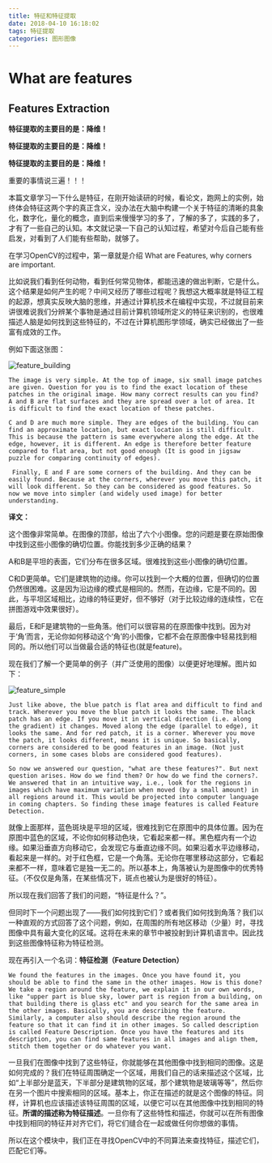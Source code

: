 ```yaml
---
title: 特征和特征提取
date: 2018-04-10 16:18:02
tags: 特征提取
categories: 图形图像
---
```

# What are features
## Features Extraction

**特征提取的主要目的是：降维！**

**特征提取的主要目的是：降维！**

**特征提取的主要目的是：降维！** 

重要的事情说三遍！！！

本篇文章学习一下什么是特征，在刚开始读研的时候，看论文，跑网上的实例，始终体会特征这两个字的真正含义，没办法在大脑中构建一个关于特征的清晰的具象化，数字化，量化的概念，直到后来慢慢学习的多了，了解的多了，实践的多了，才有了一些自己的认知。本文就记录一下自己的认知过程，希望对今后自己能有些启发，对看到了人们能有些帮助，就够了。

在学习OpenCV的过程中，第一章就是介绍 What are Features, why corners are important.

比如说我们看到任何动物，看到任何常见物体，都能迅速的做出判断，它是什么。这个结果是如何产生的呢？中间又经历了哪些过程呢？我想这大概率就是特征工程的起源，想真实反映大脑的思维，并通过计算机技术在编程中实现，不过就目前来讲很难说我们分辨某个事物是通过目前计算机领域所定义的特征来识别的，也很难描述人脑是如何找到这些特征的，不过在计算机图形学领域，确实已经做出了一些富有成效的工作。

例如下面这张图：

![feature_building](./feature_building.jpg)

`` The image is very simple. At the top of image, six small image patches are given. Question for you is to find the exact location of these patches in the original image. How many correct results can you find?
A and B are flat surfaces and they are spread over a lot of area. It is difficult to find the exact location of these patches.
``

``
C and D are much more simple. They are edges of the building. You can find an approximate location, but exact location is still difficult. This is because the pattern is same everywhere along the edge. At the edge, however, it is different. An edge is therefore better feature compared to flat area, but not good enough (It is good in jigsaw puzzle for comparing continuity of edges).
``

``
Finally, E and F are some corners of the building. And they can be easily found. Because at the corners, wherever you move this patch, it will look different. So they can be considered as good features. So now we move into simpler (and widely used image) for better understanding.``

**译文：**

这个图像非常简单。在图像的顶部，给出了六个小图像。您的问题是要在原始图像中找到这些小图像的确切位置。你能找到多少正确的结果？

A和B是平坦的表面，它们分布在很多区域。很难找到这些小图像的确切位置。

C和D更简单。它们是建筑物的边缘。你可以找到一个大概的位置，但确切的位置仍然很困难。这是因为沿边缘的模式是相同的。然而，在边缘，它是不同的。因此，与平坦区域相比，边缘的特征更好，但不够好（对于比较边缘的连续性，它在拼图游戏中效果很好）。

最后，E和F是建筑物的一些角落。他们可以很容易的在原图像中找到。因为对于‘角’而言，无论你如何移动这个‘角’的小图像，它都不会在原图像中轻易找到相同的。所以他们可以当做最合适的特征也(就是feature)。

现在我们了解一个更简单的例子（并广泛使用的图像）以便更好地理解。图片如下：

![feature_simple](./feature_simple.png)

``
Just like above, the blue patch is flat area and difficult to find and track. Wherever you move the blue patch it looks the same. The black patch has an edge. If you move it in vertical direction (i.e. along the gradient) it changes. Moved along the edge (parallel to edge), it looks the same. And for red patch, it is a corner. Wherever you move the patch, it looks different, means it is unique. So basically, corners are considered to be good features in an image. (Not just corners, in some cases blobs are considered good features).
``

``
So now we answered our question, "what are these features?". But next question arises. How do we find them? Or how do we find the corners?. We answered that in an intuitive way, i.e., look for the regions in images which have maximum variation when moved (by a small amount) in all regions around it. This would be projected into computer language in coming chapters. So finding these image features is called Feature Detection.
``

就像上面那样，蓝色斑块是平坦的区域，很难找到它在原图中的具体位置。因为在原图中蓝色的区域，不论你如何移动色块，它看起来都一样。黑色框内有一个边缘。如果沿垂直方向移动它，会发现它与垂直边缘不同。如果沿着水平边缘移动，看起来是一样的。对于红色框，它是一个角落。无论你在哪里移动这部分，它看起来都不一样，意味着它是独一无二的。所以基本上，角落被认为是图像中的优秀特征。（不仅仅是角落，在某些情况下，斑点也被认为是很好的特征）。

所以现在我们回答了我们的问题，“特征是什么？”。

但同时下一个问题出现了——我们如何找到它们？或者我们如何找到角落？我们以一种直观的方式回答了这个问题，例如，在周围的所有地区移动（少量）时，寻找图像中具有最大变化的区域。这将在未来的章节中被投射到计算机语言中。因此找到这些图像特征称为特征检测。

现在再引入一个名词：**特征检测（Feature Detection）**

``
We found the features in the images. Once you have found it, you should be able to find the same in the other images. How is this done? We take a region around the feature, we explain it in our own words, like "upper part is blue sky, lower part is region from a building, on that building there is glass etc" and you search for the same area in the other images. Basically, you are describing the feature. Similarly, a computer also should describe the region around the feature so that it can find it in other images. So called description is called Feature Description. Once you have the features and its description, you can find same features in all images and align them, stitch them together or do whatever you want.
``

一旦我们在图像中找到了这些特征，你就能够在其他图像中找到相同的图像。这是如何完成的？我们在特征周围确定一个区域，用我们自己的话来描述这个区域，比如“上半部分是蓝天，下半部分是建筑物的区域，那个建筑物是玻璃等等”，然后你在另一个图片中搜索相同的区域。基本上，你正在描述的就是这个图像的特征。同样，计算机也应该描述该特征周围的区域，以便它可以在其他图像中找到相同的特征。**所谓的描述称为特征描述**。一旦你有了这些特性和描述，你就可以在所有图像中找到相同的特征并对齐它们，将它们缝合在一起或做任何你想做的事情。


所以在这个模块中，我们正在寻找OpenCV中的不同算法来查找特征，描述它们，匹配它们等。